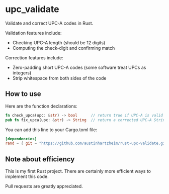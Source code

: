 # upc_validate
Validate and correct UPC-A codes in Rust.

Validation features include:
* Checking UPC-A length (should be 12 digits)
* Computing the check-digit and confirming match

Correction features include:
* Zero-padding short UPC-A codes (some software treat UPCs as integers)
* Strip whitespace from both sides of the code

## How to use
Here are the function declarations:
```rust
fn check_upca(upc: &str) -> bool      // return true if UPC-A is valid
pub fn fix_upca(upc: &str) -> String  // return a corrected UPC-A String
```

You can add this line to your Cargo.toml file:
```toml
[dependencies]
rand = { git = "https://github.com/austinhartzheim/rust-upc-validate.git" }
```

## Note about efficiency
This is my first Rust project. There are certainly more efficient ways to implement this code.

Pull requests are greatly appreciated.
